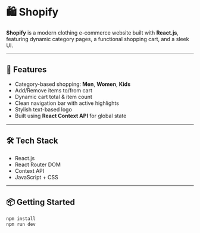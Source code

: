 # 🛍️ Shopify

**Shopify** is a modern clothing e-commerce website built with **React.js**, featuring dynamic category pages, a functional shopping cart, and a sleek UI.

---

## 🚀 Features

- Category-based shopping: **Men**, **Women**, **Kids**
- Add/Remove items to/from cart
- Dynamic cart total & item count
- Clean navigation bar with active highlights
- Stylish text-based logo
- Built using **React Context API** for global state

---

## 🛠️ Tech Stack

- React.js
- React Router DOM
- Context API
- JavaScript + CSS

---

## 📦 Getting Started

```bash
npm install
npm run dev
